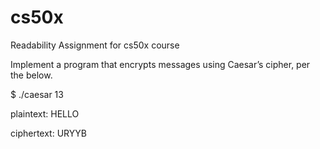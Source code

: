 # cs50x
Readability Assignment for cs50x course

Implement a program that encrypts messages using Caesar’s cipher, per the below.

$ ./caesar 13

plaintext:  HELLO

ciphertext: URYYB

